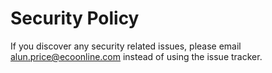 # Security Policy

If you discover any security related issues, please email alun.price@ecoonline.com instead of using the issue tracker.
